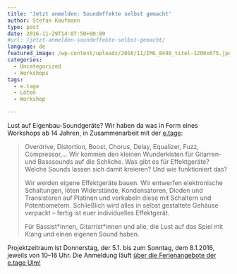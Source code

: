 ```yaml
---
title: 'Jetzt anmelden: Soundeffekte selbst gemacht'
author: Stefan Kaufmann
type: post
date: 2016-11-29T14:07:50+00:00
#url: /jetzt-anmelden-soundeffekte-selbst-gemacht/
language: de
featured_image: /wp-content/uploads/2016/11/IMG_8440_titel-1200x675.jpg
categories:
  - Uncategorized
  - Workshops
tags:
  - e.tage
  - Löten
  - Workshop

---
```

Lust auf Eigenbau-Soundgeräte? Wir haben da was in Form eines Workshops ab 14 Jahren, in Zusammenarbeit mit der [e.tage][1]:

> Overdrive, Distortion, Boost, Chorus, Delay, Equalizer, Fuzz, Compressor,… Wir kommen den kleinen Wunderkisten für Gitarren- und Basssounds auf die Schliche. Was gibt es für Effektgeräte? Welche Sounds lassen sich damit kreieren? Und wie funktioniert das?
> 
> Wir werden eigene Effektgeräte bauen. Wir entwerfen elektronische Schaltungen, löten Widerstände, Kondensatoren, Dioden und Transistoren auf Platinen und verkabeln diese mit Schaltern und Potentiometern. Schließlich wird alles in selbst gestaltete Gehäuse verpackt – fertig ist euer individuelles Effektgerät.
> 
> Für Bassist\*innen, Gitarrist\*innen und alle, die Lust auf das Spiel mit Klang und einen eigenen Sound haben.

Projektzeitraum ist Donnerstag, der 5.1. bis zum Sonntag, dem 8.1.2016, jeweils von 10–16 Uhr. Die Anmeldung läuft [über die Ferienangebote der e.tage Ulm!][2]

 [1]: http://etage-ulm.de/
 [2]: http://www.etage-ulm.de/index.php?id=25
